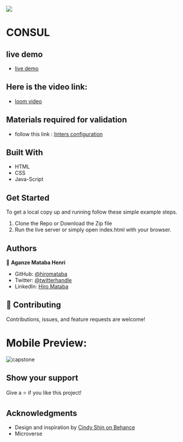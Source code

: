 ![](https://img.shields.io/badge/Microverse-blueviolet)

# CONSUL 


## live demo

- [live demo](https://hiromataba.github.io/Capstone-Consul/)

## Here is the video link:

- [loom video](https://www.loom.com/share/42a137a9904141cba20e3716cb9d8d5a)

## Materials required for validation

- follow this link :
  [linters configuration](https://github.com/microverseinc/linters-config/tree/master/html-css-js)

## Built With

- HTML
- CSS
- Java-Script


## Get Started

To get a local copy up and running follow these simple example steps.

1. Clone the Repo or Download the Zip file
2. Run the live server or simply open index.html with your browser.

## Authors

👤 **Aganze Mataba Henri**

- GitHub: [@hiromataba](https://github.com/hiromataba)
- Twitter: [@twitterhandle](https://twitter.com/MatabaHiro)
- LinkedIn: [Hiro Mataba](https://www.linkedin.com/in/hiro-mataba-1bb910209/)

## 🤝 Contributing

Contributions, issues, and feature requests are welcome!

 # Mobile Preview:

![capstone](https://user-images.githubusercontent.com/75126481/123948021-4ecdbc00-d9a1-11eb-86f4-8c28a21fff46.png)

## Show your support

Give a ⭐️ if you like this project!

## Acknowledgments

- Design and inspiration by [Cindy Shin on Behance](https://www.behance.net/gallery/29845175/CC-Global-Summit-2015)
- Microverse

